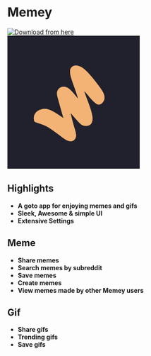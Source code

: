# Memey

<a href="https://github.com/Hyouteki/Memey/raw/main/Memey.apk">
<img src="https://img.shields.io/badge/Click-to%20download%20the%20application-red" width="300" height="32" alt="Download from here"/> </a> <br>

<img src="https://github.com/Hyouteki/Memey/blob/main/memey.png"  width="300" height="300">

## Highlights
- **A goto app for enjoying memes and gifs**
- **Sleek, Awesome & simple UI**
- **Extensive Settings**

## Meme
- **Share memes**
- **Search memes by subreddit**
- **Save memes**
- **Create memes**
- **View memes made by other Memey users**

## Gif
- **Share gifs**
- **Trending gifs**
- **Save gifs**
